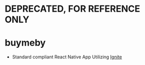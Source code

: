 # DEPRECATED, FOR REFERENCE ONLY

#  buymeby

* Standard compliant React Native App Utilizing [Ignite](https://github.com/infinitered/ignite)
